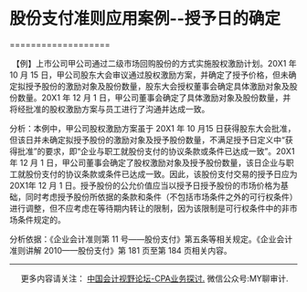 ﻿# 股份支付准则应用案例--授予日的确定
===================

 【例】上市公司甲公司通过二级市场回购股份的方式实施股权激励计划。20X1 年 10 月 15 日，甲公司股东大会审议通过股权激励方案，并确定了授予价格，但未确定拟授予股份的激励对象及股份数量，股东大会授权董事会确定具体激励对象及股份数量。20X1 年 12 月 1 日，甲公司董事会确定了具体激励对象及股份数量，并将经批准的股权激励方案与员工进行了沟通并达成一致。

分析：本例中，甲公司股权激励方案虽于 20X1 年 10 月15 日获得股东大会批准，但该日并未确定拟授予股份的激励对象及授予股份数量，不满足授予日定义中“获得批准”的要求，即“企业与职工就股份支付的协议条款或条件已达成一致”。20X1 年 12 月 1 日，甲公司董事会确定了股权激励对象及授予股份数量，该日企业与职工就股份支付的协议条款或条件已达成一致。因此，该股份支付交易的授予日应为 20X1年 12 月 1 日。授予股份的公允价值应当以授予日授予股份的市场价格为基础，同时考虑授予股份所依据的条款和条件（不包括市场条件之外的可行权条件）进行调整，但不应考虑在等待期内转让的限制，因为该限制是可行权条件中的非市场条件规定的。

分析依据：《企业会计准则第 11 号——股份支付》第五条等相关规定。《企业会计准则讲解 2010——股份支付》第 181 页至第 184 页相关内容。

* * *

     更多内容请关注： [中国会计视野论坛-CPA业务探讨.](https://bbs.esnai.com/thread-5354530-1-3.html) 微信公众号:MY聊审计.